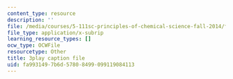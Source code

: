 ```yaml
---
content_type: resource
description: ''
file: /media/courses/5-111sc-principles-of-chemical-science-fall-2014/fa9931497b6d57808499099119084113_r7MO11iMsOQ.vtt
file_type: application/x-subrip
learning_resource_types: []
ocw_type: OCWFile
resourcetype: Other
title: 3play caption file
uid: fa993149-7b6d-5780-8499-099119084113
---
```

